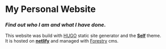 # My Personal Website

### _Find out who I am and what I have done_.

This website was build with [HUGO](https://gohugo.io) static site generator and the [**Self**](https://github.com/NtinosNG/self) theme. It is hosted on [**netlify**](https://netlify.com) and managed with [Forestry](https://forestry.io) cms.


